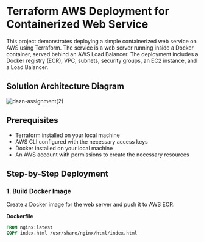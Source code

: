 # Terraform AWS Deployment for Containerized Web Service

This project demonstrates deploying a simple containerized web service on AWS using Terraform. The service is a web server running inside a Docker container, served behind an AWS Load Balancer. The deployment includes a Docker registry (ECR), VPC, subnets, security groups, an EC2 instance, and a Load Balancer.
## Solution Architecture Diagram
![dazn-assignment(2)](https://github.com/veeruat/dazn-assignment/assets/3947004/31c8ed21-f46f-40e0-8904-cb84939404ee)


## Prerequisites

- Terraform installed on your local machine
- AWS CLI configured with the necessary access keys
- Docker installed on your local machine
- An AWS account with permissions to create the necessary resources

## Step-by-Step Deployment

### 1. Build Docker Image

Create a Docker image for the web server and push it to AWS ECR.

**Dockerfile**

```dockerfile
FROM nginx:latest
COPY index.html /usr/share/nginx/html/index.html

